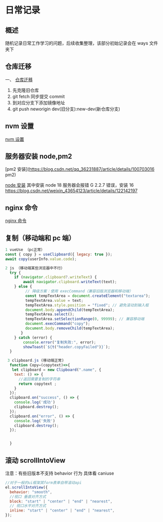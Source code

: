 # 日常记录

## 概述

随机记录日常工作学习的问题，后续收集整理，该部分初始记录会在 ways 文件夹下

## 仓库迁移

一、 [仓库迁移](https://www.jianshu.com/p/45efffc8e2c6)

1.  先克隆旧仓库
2.  git fetch 同步提交 commit
3.  到对应分支下添加镜像地址
4.  git push neworigin dev(旧分支):new-dev(新仓库分支)

## nvm 设置

[nvm 设置](https://blog.csdn.net/qq_52775800/article/details/135344549)

## 服务器安装 node,pm2

[pm2 安装](https://blog.csdn.net/qq_36231887/article/details/100703016 pm2)

[node 安装](https://cloud.tencent.com/document/product/213/38237)
其中安装 node 18 服务器会报错 G 2.2.7 错误，安装 16
https://blog.csdn.net/weixin_43654123/article/details/122142197

## nginx 命令

[nginx 命令](https://www.cainiaojc.com/nginx/starting-and-restarting-nginx.html)

## 复制（移动端和 pc 端）

```js
1 vueUse （pc正常）
const { copy } = useClipboard({ legacy: true });
await copy(userInfo.value.code);

2 js （移动端某些浏览器中不行）
  try {
    if (navigator.clipboard?.writeText) {
        await navigator.clipboard.writeText(text);
    } else {
         // 降级方案：使用 execCommand（兼容旧版浏览器和移动端）
         const tempTextArea = document.createElement("textarea");
         tempTextArea.value = text;
         tempTextArea.style.position = "fixed"; // 避免滚动到输入框
         document.body.appendChild(tempTextArea);
         tempTextArea.select();
         tempTextArea.setSelectionRange(0, 99999); // 兼容移动端
         document.execCommand("copy");
         document.body.removeChild(tempTextArea);
       }
    } catch (error) {
        console.error("复制失败:", error);
        showToast(`${t("header.copyFailed")}`);
  }

 3 clipboard.js (移动端正常)
  function Copy=(copytext)=>{
   let clipboard = new Clipboard(".name", {
    text: () => {
      //返回需要复制的字符串
      return copytext ;
    }
  });
  clipboard.on("success", () => {
    console.log('成功')
    clipboard.destroy();
  });
  clipboard.on("error", () => {
    console.log('失败')
    clipboard.destroy();
  });


  }
```

## 滚动 scrollIntoView

注意：有些旧版本不支持 behavior 行为 具体看 caniuse

```js
//对于一般的ui框架其form表单自带滚动api
el.scrollIntoView({
  behavior: "smooth",
  //视口 垂直对齐方式
  block: "start" | "center" | "end" | "nearest",
  // 视口水平对齐方式
  inline: "start" | "center" | "end" | "nearest",
});
```

##
